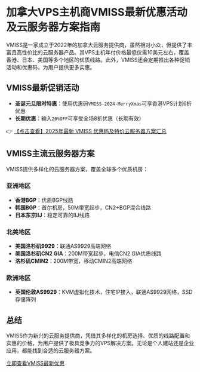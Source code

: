# 加拿大VPS主机商VMISS最新优惠活动及云服务器方案指南

VMISS是一家成立于2022年的加拿大云服务提供商，虽然相对小众，但提供了丰富且高性价比的云服务器产品。其VPS主机年付价格最低仅需10美元左右，覆盖香港、日本、美国等多个地区的优质线路。此外，VMISS还会定期推出各种促销活动和优惠码，为用户提供更多实惠。

## VMISS最新促销活动

- **圣诞元旦限时特惠**：使用优惠码`VMISS-2024-MerryXmas`可享香港VPS计划6折优惠
- **长期优惠**：输入`20%OFF`可享受全场8折优惠（长期有效）

👉 [【点击查看】2025年最新 VMISS 优惠码及特价云服务器方案汇总](https://bit.ly/Vmiss)

## VMISS主流云服务器方案

VMISS提供多样化的云服务器方案，覆盖全球多个优质机房：

### 亚洲地区
- **香港BGP**：优质BGP线路
- **韩国BGP**：首尔机房，50M带宽起步，CN2+BGP混合线路
- **日本东京IIJ**：稳定可靠的IIJ线路

### 北美地区
- **美国洛杉矶9929**：联通AS9929高端网络
- **美国洛杉矶CN2 GIA**：200M带宽起步，电信CN2 GIA优质线路
- **洛杉矶CMIN2**：200M带宽，移动CMIN2高端网络

### 欧洲地区
- **英国伦敦AS9929**：KVM虚拟化技术，住宅IP接入，联通AS9929网络，SSD存储阵列

## 总结

VMISS作为新兴的云服务提供商，凭借其多样化的机房选择、优质的线路配置和实惠的价格，为用户提供了极具竞争力的VPS解决方案。无论是个人建站还是企业应用，都能找到合适的云服务器方案。

[立即查看VMISS最新优惠](https://bit.ly/Vmiss)
